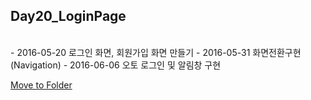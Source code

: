 Day20_LoginPage
--
<br>
- 2016-05-20 로그인 화면, 회원가입 화면 만들기
- 2016-05-31 화면전환구현(Navigation)
- 2016-06-06 오토 로그인 및 알림창 구현

[Move to Folder](https://github.com/MijeongJeon/FAST-CAMPUS_iOS-SCHOOL/tree/master/Project/Day20_LoginPage/LoginPage)